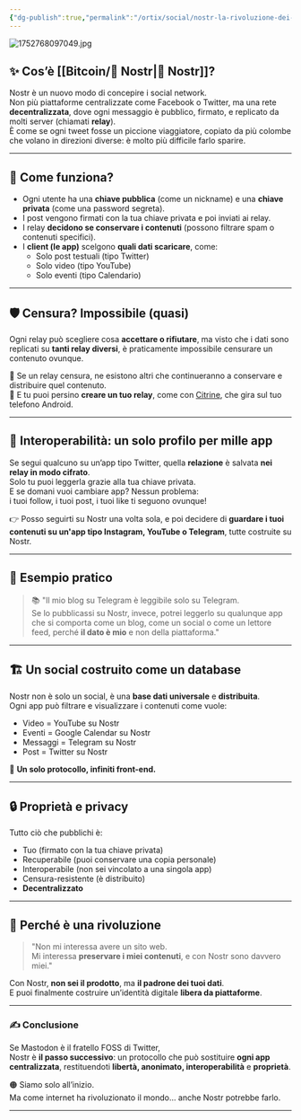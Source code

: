 ```yaml
---
{"dg-publish":true,"permalink":"/ortix/social/nostr-la-rivoluzione-dei-social/","title":"Nostr — Il web diventa tuo","tags":["nostr","social","decentralizzazione","dati","libertà"]}
---
```




![1752768097049.jpg](/img/user/1752768097049.jpg)
## ✨ Cos’è [[Bitcoin/📡 Nostr\|📡 Nostr]]?

Nostr è un nuovo modo di concepire i social network.  
Non più piattaforme centralizzate come Facebook o Twitter, ma una rete **decentralizzata**, dove ogni messaggio è pubblico, firmato, e replicato da molti server (chiamati **relay**).  
È come se ogni tweet fosse un piccione viaggiatore, copiato da più colombe che volano in direzioni diverse: è molto più difficile farlo sparire.

---

## 🧠 Come funziona?

- Ogni utente ha una **chiave pubblica** (come un nickname) e una **chiave privata** (come una password segreta).
- I post vengono firmati con la tua chiave privata e poi inviati ai relay.
- I relay **decidono se conservare i contenuti** (possono filtrare spam o contenuti specifici).
- I **client (le app)** scelgono **quali dati scaricare**, come:
  - Solo post testuali (tipo Twitter)
  - Solo video (tipo YouTube)
  - Solo eventi (tipo Calendario)

---

## 🛡️ Censura? Impossibile (quasi)

Ogni relay può scegliere cosa **accettare o rifiutare**, ma visto che i dati sono replicati su **tanti relay diversi**, è praticamente impossibile censurare un contenuto ovunque.

📌 Se un relay censura, ne esistono altri che continueranno a conservare e distribuire quel contenuto.  
📌 E tu puoi persino **creare un tuo relay**, come con [Citrine](https://codeberg.org/citrine/citrine), che gira sul tuo telefono Android.

---

## 📱 Interoperabilità: un solo profilo per mille app

Se segui qualcuno su un’app tipo Twitter, quella **relazione** è salvata **nei relay in modo cifrato**.  
Solo tu puoi leggerla grazie alla tua chiave privata.  
E se domani vuoi cambiare app? Nessun problema:  
i tuoi follow, i tuoi post, i tuoi like ti seguono ovunque!

👉 Posso seguirti su Nostr una volta sola, e poi decidere di **guardare i tuoi contenuti su un'app tipo Instagram, YouTube o Telegram**, tutte costruite su Nostr.

---

## 🧰 Esempio pratico

> 📚 "Il mio blog su Telegram è leggibile solo su Telegram.  
> Se lo pubblicassi su Nostr, invece, potrei leggerlo su qualunque app che si comporta come un blog, come un social o come un lettore feed, perché **il dato è mio** e non della piattaforma."

---

## 🏗️ Un social costruito come un database

Nostr non è solo un social, è una **base dati universale** e **distribuita**.  
Ogni app può filtrare e visualizzare i contenuti come vuole:  
- Video = YouTube su Nostr  
- Eventi = Google Calendar su Nostr  
- Messaggi = Telegram su Nostr  
- Post = Twitter su Nostr

🔁 **Un solo protocollo, infiniti front-end.**

---

## 🔒 Proprietà e privacy

Tutto ciò che pubblichi è:
- Tuo (firmato con la tua chiave privata)
- Recuperabile (puoi conservare una copia personale)
- Interoperabile (non sei vincolato a una singola app)
- Censura-resistente (è distribuito)
- **Decentralizzato**

---

## 🧨 Perché è una rivoluzione

> "Non mi interessa avere un sito web.  
> Mi interessa **preservare i miei contenuti**, e con Nostr sono davvero miei."

Con Nostr, **non sei il prodotto**, ma **il padrone dei tuoi dati**.  
E puoi finalmente costruire un’identità digitale **libera da piattaforme**.

---

### ✍️ Conclusione

Se Mastodon è il fratello FOSS di Twitter,  
Nostr è **il passo successivo**: un protocollo che può sostituire **ogni app centralizzata**, restituendoti **libertà, anonimato, interoperabilità** e **proprietà**.

🟠 Siamo solo all’inizio.  
Ma come internet ha rivoluzionato il mondo… anche Nostr potrebbe farlo.

---